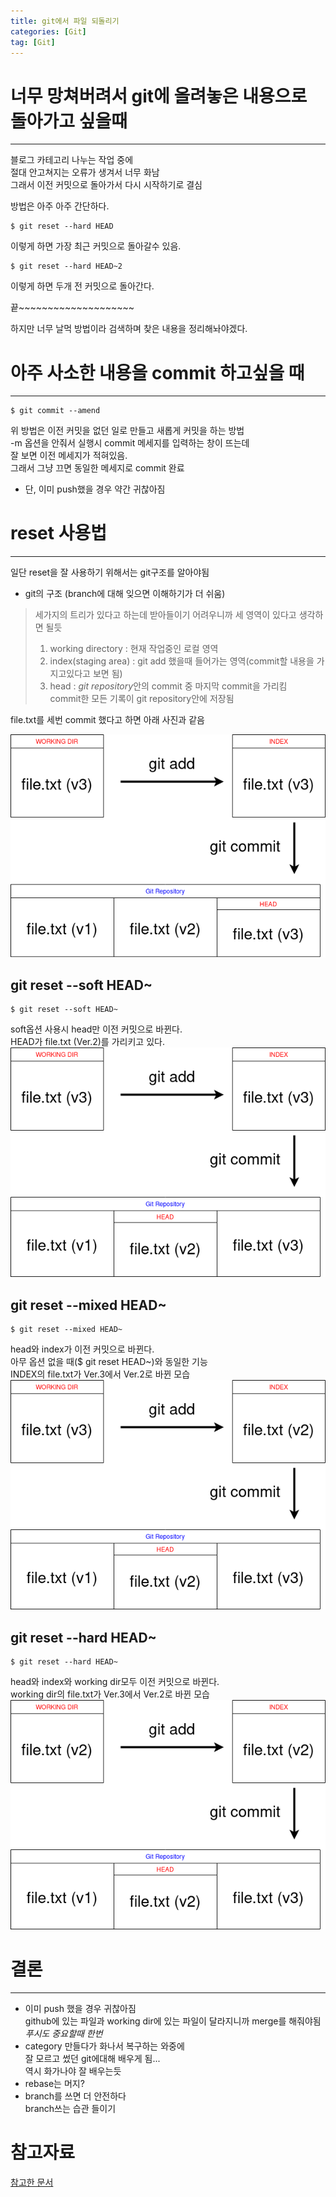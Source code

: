 ```yaml
---
title: git에서 파일 되돌리기
categories: [Git]
tag: [Git]
---
```


# 너무 망쳐버려서 git에 올려놓은 내용으로 돌아가고 싶을때   

***
블로그 카테고리 나누는 작업 중에   
절대 안고쳐지는 오류가 생겨서 너무 화남   
그래서 이전 커밋으로 돌아가서 다시 시작하기로 결심   

방법은 아주 아주 간단하다.

```
$ git reset --hard HEAD
```
이렇게 하면 가장 최근 커밋으로 돌아갈수 있음.   
```
$ git reset --hard HEAD~2
```
이렇게 하면 두개 전 커밋으로 돌아간다.   

끝~~~~~~~~~~~~~~~~~~~~


하지만 너무 날먹 방법이라 검색하며 찾은 내용을 정리해놔야겠다.

# 아주 사소한 내용을 commit 하고싶을 때

***
```
$ git commit --amend
```

위 방법은 이전 커밋을 없던 일로 만들고 새롭게 커밋을 하는 방법   
-m 옵션을 안줘서 실행시 commit 메세지를 입력하는 창이 뜨는데   
잘 보면 이전 메세지가 적혀있음.   
그래서 그냥 끄면 동일한 메세지로 commit 완료   
* 단, 이미 push했을 경우 약간 귀찮아짐   
   
   
# reset 사용법

***
일단 reset을 잘 사용하기 위해서는 git구조를 알아야됨   


* git의 구조 (branch에 대해 잊으면 이해하기가 더 쉬움)
> 세가지의 트리가 있다고 하는데 받아들이기 어려우니까   세 영역이 있다고 생각하면 될듯
> 1. working directory : 현재 작업중인 로컬 영역
> 2. index(staging area) : git add 했을때 들어가는 영역(commit할 내용을 가지고있다고 보면 됨)
> 3. head : *git repository*안의 commit 중 마지막 commit을 가리킴   
> commit한 모든 기록이 git repository안에 저장됨  
 
file.txt를 세번 commit 했다고 하면 아래 사진과 같음

![git structure](/assets/restore_file_in_git/git_structure.png)   

## git reset --soft HEAD~

```
$ git reset --soft HEAD~   
```

soft옵션 사용시 head만 이전 커밋으로 바뀐다.   
HEAD가 file.txt (Ver.2)를 가리키고 있다.
![soft](/assets/restore_file_in_git/git_reset_soft.png)   

## git reset --mixed HEAD~

```
$ git reset --mixed HEAD~   
```

head와 index가 이전 커밋으로 바뀐다.   
아무 옵션 없을 때($ git reset HEAD~)와 동일한 기능   
INDEX의 file.txt가 Ver.3에서 Ver.2로 바뀐 모습
![mixed](/assets/restore_file_in_git/git_reset_mixed.png)   

## git reset --hard HEAD~
```
$ git reset --hard HEAD~
```

head와 index와 working dir모두 이전 커밋으로 바뀐다.   
working dir의 file.txt가 Ver.3에서 Ver.2로 바뀐 모습
![hard](/assets/restore_file_in_git/git_reset_hard.png)   

# 결론

***
* 이미 push 했을 경우 귀찮아짐   
github에 있는 파일과 working dir에 있는 파일이 달라지니까 merge를 해줘야됨   
*푸시도 중요할때 한번*   
* category 만들다가 화나서 복구하는 와중에   
잘 모르고 썼던 git에대해 배우게 됨...   
역시 화가나야 잘 배우는듯
* rebase는 머지?   
* branch를 쓰면 더 안전하다   
branch쓰는 습관 들이기

# 참고자료
[참고한 문서][reference]

[reference]: https://git-scm.com/book/ko/v2/Git-%EB%8F%84%EA%B5%AC-Reset-%EB%AA%85%ED%99%95%ED%9E%88-%EC%95%8C%EA%B3%A0-%EA%B0%80%EA%B8%B0#_git_reset "refer"

